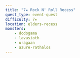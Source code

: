 ```yaml
---
title: "7★ Rock N' Roll Recess"
quest_type: event-quest
difficulty: 7★
location: elders-recess
monsters:
    - dodogama
    - lavasioth
    - uragaan
    - azure-rathalos
---
```

